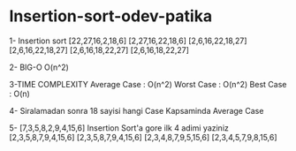 # Insertion-sort-odev-patika
1- Insertion sort
[22,27,16,2,18,6]
[2,27,16,22,18,6]
[2,6,16,22,18,27]
[2,6,16,22,18,27]
[2,6,16,18,22,27]
[2,6,16,18,22,27]

2- BIG-O
O(n^2)

3-TIME COMPLEXITY
Average Case  : O(n^2)
Worst Case    : O(n^2)
Best Case     : O(n)

4- Siralamadan sonra 18 sayisi hangi Case Kapsaminda
Average Case

5- [7,3,5,8,2,9,4,15,6] Insertion Sort'a gore ilk 4 adimi yaziniz
[2,3,5,8,7,9,4,15,6]
[2,3,5,8,7,9,4,15,6]
[2,3,4,8,7,9,5,15,6]
[2,3,4,5,7,9,8,15,6]
